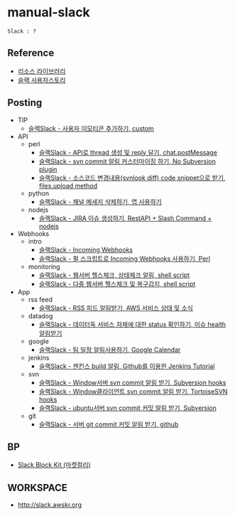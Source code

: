 # manual-slack
`Slack : ?`

## Reference
- [리소스 라이브러리](https://slack.com/intl/ko-kr/resources)
- [슬랙 사용자스토리](https://slack.com/intl/ko-kr/customer-stories?geocode=ko-kr)

## Posting
- TIP
    - [슬랙Slack - 사용자 이모티콘 추가하기, custom](https://blog.naver.com/jogilsang/222354452457)
- API
    - perl
        - [슬랙Slack - API로 thread 생성 및 reply 달기, chat.postMessage](https://blog.naver.com/jogilsang/222272481593)
        - [슬랙Slack - svn commit 알림 커스터마이징 하기, No Subversion plugin](https://blog.naver.com/jogilsang/222290275579)
        - [슬랙Slack - 소스코드 변경내용(svnlook diff) code snippet으로 받기, files.upload method](https://blog.naver.com/jogilsang/222297392891)
    - python
        - [슬랙Slack - 채널 메세지 삭제하기, 앱 사용하기](https://blog.naver.com/jogilsang/222247511563)
    - nodejs
        - [슬랙Slack - JIRA 이슈 생성하기, RestAPI + Slash Command + nodejs](https://blog.naver.com/jogilsang/222251368785)
- Webhooks
    - intro
        - [슬랙Slack - Incoming Webhooks](https://blog.naver.com/jogilsang/222087721998)
        - [슬랙Slack - 펄 스크립트로 Incoming Webhooks 사용하기, Perl](https://blog.naver.com/jogilsang/222287404642)
    - monitoring
        - [슬랙Slack - 웹서버 헬스체크, 상태체크 알림, shell script](https://blog.naver.com/jogilsang/222112043252)
        - [슬랙Slack - 다중 웹서버 헬스체크 및 복구감지, shell script](https://blog.naver.com/jogilsang/222271094712)
- App
    - rss feed
        - [슬랙Slack - RSS 피드 알림받기, AWS 서비스 상태 및 소식](https://blog.naver.com/jogilsang/223042143007)
    - datadog
        - [슬랙Slack - 데이터독 서비스 자체에 대한 status 확인하기, 이슈 health 알림받기
](https://blog.naver.com/jogilsang/223042056203)
    - google
        - [슬랙Slack - 팀 일정 알림사용하기, Google Calendar](https://blog.naver.com/jogilsang/222535054576)
    - jenkins
        - [슬랙Slack - 젠킨스 build 알림, Github를 이용한 Jenkins Tutorial](https://blog.naver.com/jogilsang/222094642556)
    - svn
        - [슬랙Slack - Window서버 svn commit 알림 받기, Subversion hooks](https://blog.naver.com/jogilsang/222090716205)	 
        - [슬랙Slack - Window클라이언트 svn commit 알림 받기, TortoiseSVN hooks](https://blog.naver.com/jogilsang/222088218423)
        - [슬랙Slack - ubuntu서버 svn commit 커밋 알림 받기, Subversion](https://blog.naver.com/jogilsang/222087760235)	
    - git
        - [슬랙Slack - 서버 git commit 커밋 알림 받기, github](https://blog.naver.com/jogilsang/222088173839)

## BP
- [Slack Block Kit (마켓컬리)](https://helloworld.kurly.com/blog/slack_block_kit/)   

## WORKSPACE
- http://slack.awskr.org

